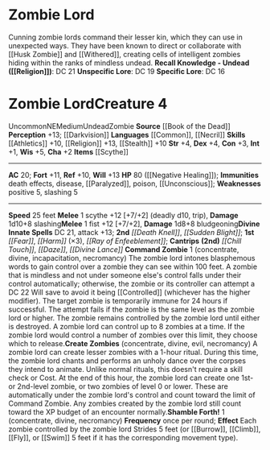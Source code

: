 ﻿---
ac: '20'
alignment: NE
all_resistance: null
burrow_speed: null
charisma: '+2'
climb_speed: null
constitution: '+3'
creature_ability:
- Command Zombie
- Create Zombies
- Shamble Forth!
creature_family: '[[DATABASE/monsterfamily/Zombie|Zombie]]'
description: 'Cunning zombie lords command their lesser kin, which they can use in
  unexpected ways. They have been known to direct or collaborate with [[DATABASE/monster/Husk
  Zombie|husk]] and [[DATABASE/monster/Withered|withered zombies]] , creating cells
  of intelligent zombies hiding within the ranks of mindless undead.<br/><br/><b><u>Recall
  Knowledge - Undead</u> ( [[DATABASE/skill/Religion|Religion]] )</b>: DC 21<br/><b><u>Unspecific
  Lore</u></b>: DC 19<br/><b><u>Specific Lore</u></b>: DC 16'
dexterity: '+4'
element: null
fly_speed: null
fortitude: '+11'
hardness: null
hp: 80 ( negative healing )
id: '1921'
immunity:
- '[[DATABASE/trait/Death|death]] effects'
- '[[DATABASE/trait/Disease|disease]]'
- '[[DATABASE/condition/Paralyzed|paralyzed]]'
- '[[DATABASE/trait/Poison|poison]]'
- '[[DATABASE/condition/Unconscious|unconscious]]'
intelligence: '+1'
land_speed: '25'
language:
- '[[DATABASE/language/Common|Common]]'
- '[[DATABASE/language/Necril|Necril]]'
level: '4'
max_speed: '25'
name: Zombie Lord
perception: '+13'
rarity: Uncommon
reflex: '+10'
resistance: null
rus_type_level: null
school: null
sense:
- '[[DATABASE/monsterability/Darkvision|darkvision]]'
size: Medium
skill:
- '[[DATABASE/skill/Athletics|Athletics]] +10'
- '[[DATABASE/skill/Religion|Religion]] +13'
- '[[DATABASE/skill/Stealth|Stealth]] +10'
source: '[[DATABASE/source/Book of the Dead|Book of the Dead]]'
speed:
- 25 feet
spell:
- '[[DATABASE/spell/Chill Touch|Chill Touch]]'
- '[[DATABASE/spell/Daze|Daze]]'
- '[[DATABASE/spell/Death Knell|Death Knell]]'
- '[[DATABASE/spell/Divine Lance|Divine Lance]]'
- '[[DATABASE/spell/Fear|Fear]]'
- '[[DATABASE/spell/Harm|Harm]]'
- '[[DATABASE/spell/Ray of Enfeeblement|Ray of Enfeeblement]]'
- '[[DATABASE/spell/Sudden Blight|Sudden Blight]]'
strength: '+4'
strength_req: '4'
strongest_save:
- Will
swim_speed: null
trait:
- '[[DATABASE/trait/Uncommon|Uncommon]]'
- '[[DATABASE/trait/Undead|Undead]]'
- '[[DATABASE/trait/Zombie|Zombie]]'
type: Creature
vision: Darkvision
weakest_save:
- Reflex
weakness:
- '[[DATABASE/trait/Positive|positive]] 5'
- slashing 5
will: '+13'
wisdom: '+5'

---
# Zombie Lord

Cunning zombie lords command their lesser kin, which they can use in unexpected ways. They have been known to direct or collaborate with [[Husk Zombie]] and [[Withered]], creating cells of intelligent zombies hiding within the ranks of mindless undead.
**Recall Knowledge - Undead ([[Religion]])**: DC 21
**Unspecific Lore**: DC 19
**Specific Lore**: DC 16

# Zombie Lord<span class="item-type">Creature 4</span>

<span class="trait-uncommon item-trait">Uncommon</span><span class="trait-alignment item-trait">NE</span><span class="trait-size item-trait">Medium</span><span class="item-trait">Undead</span><span class="item-trait">Zombie</span>
**Source** [[Book of the Dead]]
**Perception** +13; [[Darkvision]]
**Languages** [[Common]], [[Necril]]
**Skills** [[Athletics]] +10, [[Religion]] +13, [[Stealth]] +10
**Str** +4, **Dex** +4, **Con** +3, **Int** +1, **Wis** +5, **Cha** +2
**Items** [[Scythe]]

---
**AC** 20; **Fort** +11, **Ref** +10, **Will** +13
**HP** 80 ([[Negative Healing]]); **Immunities** death effects, disease, [[Paralyzed]], poison, [[Unconscious]]; **Weaknesses** positive 5, slashing 5

---
**Speed** 25 feet
<span class="in-box-ability">**Melee** <span class="action-icon">1</span> scythe +12 [+7/+2] (deadly d10, trip), **Damage** 1d10+8 slashing</span><span class="in-box-ability">**Melee** <span class="action-icon">1</span> fist +12 [+7/+2], **Damage** 1d8+8 bludgeoning</span>**Divine Innate Spells** DC 21, attack +13; **2nd** _[[Death Knell]]_, _[[Sudden Blight]]_; **1st** _[[Fear]]_, _[[Harm]]_ (×3), _[[Ray of Enfeeblement]]_; **Cantrips** **(2nd)** _[[Chill Touch]]_, _[[Daze]]_, _[[Divine Lance]]_
<span class="in-box-ability">**Command Zombie** <span class="action-icon">1</span> (concentrate, divine, incapacitation, necromancy) The zombie lord intones blasphemous words to gain control over a zombie they can see within 100 feet. A zombie that is mindless and not under someone else's control falls under their control automatically; otherwise, the zombie or its controller can attempt a DC 22 Will save to avoid it being [[Controlled]] (whichever has the higher modifier). The target zombie is temporarily immune for 24 hours if successful. The attempt fails if the zombie is the same level as the zombie lord or higher.
 The zombie remains controlled by the zombie lord until either is destroyed. A zombie lord can control up to 8 zombies at a time. If the zombie lord would control a number of zombies over this limit, they choose which to release.</span><span class="in-box-ability">**Create Zombies** (concentrate, divine, evil, necromancy) A zombie lord can create lesser zombies with a 1-hour ritual. During this time, the zombie lord chants and performs an unholy dance over the corpses they intend to animate. Unlike normal rituals, this doesn't require a skill check or Cost. At the end of this hour, the zombie lord can create one 1st- or 2nd-level zombie, or two zombies of level 0 or lower. These are automatically under the zombie lord's control and count toward the limit of Command Zombie. Any zombies created by the zombie lord still count toward the XP budget of an encounter normally.</span><span class="in-box-ability">**Shamble Forth!** <span class="action-icon">1</span> (concentrate, divine, necromancy) **Frequency** once per round; **Effect** Each zombie controlled by the zombie lord Strides 5 feet (or [[Burrow]], [[Climb]], [[Fly]], or [[Swim]] 5 feet if it has the corresponding movement type).</span>